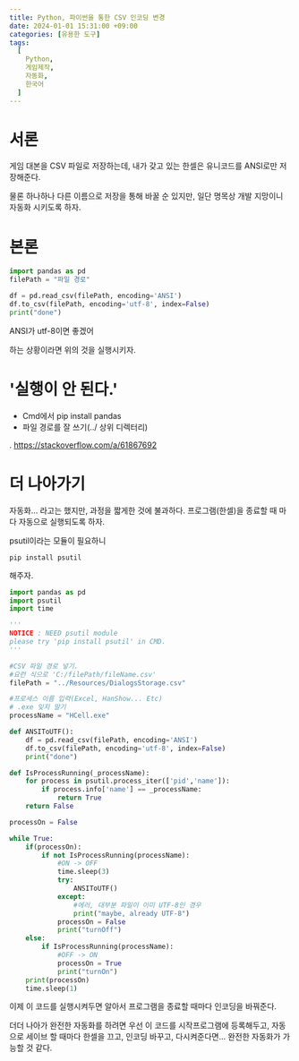 ```yaml
---
title: Python, 파이썬을 통한 CSV 인코딩 변경
date: 2024-01-01 15:31:00 +09:00
categories: [유용한 도구]
tags:
  [
    Python,
    게임제작,
    자동화,
    한국어
  ]
---
```

# 서론
게임 대본을 CSV 파일로 저장하는데, 내가 갖고 있는 한셀은 유니코드를 ANSI로만 저장해준다.

물론 하나하나 다른 이름으로 저장을 통해 바꿀 순 있지만, 일단 명목상 개발 지망이니 자동화 시키도록 하자.

# 본론
```python
import pandas as pd
filePath = "파일 경로"

df = pd.read_csv(filePath, encoding='ANSI')
df.to_csv(filePath, encoding='utf-8', index=False)
print("done")
```

ANSI가 utf-8이면 좋겠어

하는 상황이라면 위의 것을 실행시키자.



# '실행이 안 된다.'
- Cmd에서 pip install pandas
- 파일 경로를 잘 쓰기(../ 상위 디렉터리)

.
https://stackoverflow.com/a/61867692


# 더 나아가기
자동화... 라고는 했지만, 과정을 짧게한 것에 불과하다. 프로그램(한셀)을 종료할 때 마다 자동으로 실행되도록 하자.

psutil이라는 모듈이 필요하니

```pip install psutil```

 해주자.

```python
import pandas as pd
import psutil
import time

'''
NOTICE : NEED psutil module
please try 'pip install psutil' in CMD.
'''

#CSV 파일 경로 넣기.
#요런 식으로 'C:/filePath/fileName.csv'
filePath = "../Resources/DialogsStorage.csv"

#프로세스 이름 입력(Excel, HanShow... Etc)
# .exe 잊지 말기
processName = "HCell.exe"

def ANSIToUTF():
    df = pd.read_csv(filePath, encoding='ANSI')
    df.to_csv(filePath, encoding='utf-8', index=False)
    print("done")

def IsProcessRunning(_processName):
    for process in psutil.process_iter(['pid','name']):
        if process.info['name'] == _processName:
            return True
    return False

processOn = False

while True:
    if(processOn):
        if not IsProcessRunning(processName):
            #ON -> OFF
            time.sleep(3)
            try:
                ANSIToUTF()
            except:
                #에러, 대부분 파일이 이미 UTF-8인 경우
                print("maybe, already UTF-8")
            processOn = False
            print("turnOff")
    else:
        if IsProcessRunning(processName):
            #OFF -> ON
            processOn = True
            print("turnOn")
    print(processOn)
    time.sleep(1)
```

이제 이 코드를 실행시켜두면 알아서 프로그램을 종료할 때마다 인코딩을 바꿔준다.

더더 나아가 완전한 자동화를 하려면 우선 이 코드를 시작프로그램에 등록해두고, 자동으로 세이브 할 때마다 한셀을 끄고, 인코딩 바꾸고, 다시켜준다면... 완전한 자동화가 가능할 것 같다.